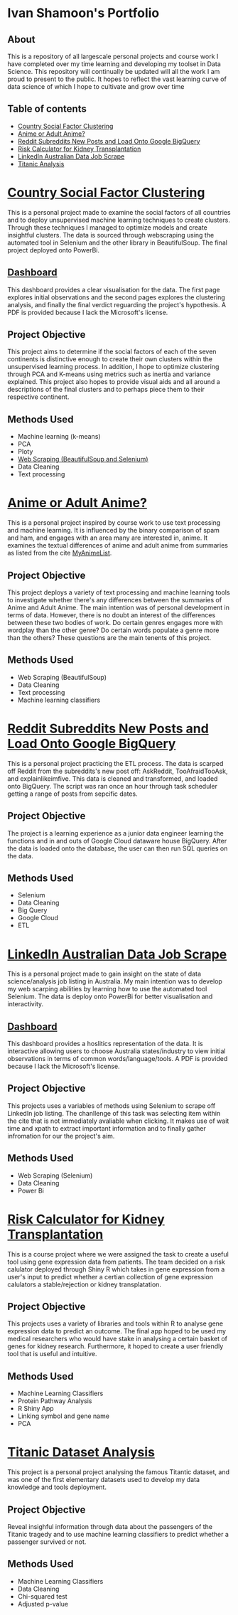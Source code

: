 # Ivan Shamoon's Portfolio

## About
This is a repository of all largescale personal projects and course work I have completed over my time learning and developing my toolset in Data Science. This repository will continually be updated will all the work I am proud to present to the public. It hopes to reflect the vast learning curve of data science of which I hope to cultivate and grow over time

## Table of contents

- [Country Social Factor Clustering](#country-social-factor-clustering)
- [Anime or  Adult Anime?](#anime-or-adult-anime)
- [Reddit Subreddits New Posts and Load Onto Google BigQuery](#Reddit-Subreddits-New-Posts-and-Load-Onto-Google-BigQuery)
- [Risk Calculator for Kidney Transplantation](#risk-calculator-for-kidney-transplantation)
- [LinkedIn Australian Data Job Scrape](#linkedin-australian-data-job-scrape)
- [Titanic Analysis](#titanic-dataset-analysis)


# [Country Social Factor Clustering](https://nbviewer.org/github/IvanShamoon/Portfolio/blob/main/social_cluster.ipynb)
This is a personal project made to examine the social factors of all countries and to deploy unsupervised machine learning techniques to create clusters. Through these techniques I managed to optimize models and create insightful clusters. The data is sourced through webscraping using the automated tool in Selenium and the other library in BeautifulSoup. The final project deployed onto PowerBi.

## [Dashboard ](https://github.com/IvanShamoon/Portfolio/blob/main/Social_factors_clustering/Country_clustering_dashboard.pdf)
This dashboard provides a clear visualisation for the data. The first page explores initial observations and the second pages explores the clustering analysis, and finally the final verdict reguarding the project's hypothesis. A PDF is provided because I lack the Microsoft's license.


## Project Objective
This project aims to determine if the social factors of each of the seven continents is distinctive enough to create their own clusters within the unsupervised learning process. In addition, I hope to optimize clustering through PCA and K-means using metrics such as inertia and variance explained. This project also hopes to provide visual aids and all around a descriptions of the final clusters and to perhaps piece them to their respective continent. 


## Methods Used
* Machine learning (k-means)
* PCA
* Ploty
* [Web Scraping (BeautifulSoup and Selenium)](https://github.com/IvanShamoon/Portfolio/blob/main/Social_factors_clustering/social_factors_scrap.ipynb)
* Data Cleaning
* Text processing


# [Anime or Adult Anime?](https://github.com/IvanShamoon/Portfolio/blob/main/Anime_scarpe/anime_or_adult_anime.ipynb)
This is a personal project inspired by course work to use text processing and machine learning. It is influenced by the binary comparison of spam and ham, and engages with an area many are interested in, anime. It examines the textual differences of anime and adult anime from summaries as listed from the cite [MyAnimeList](https://myanimelist.net/).

## Project Objective

This project deploys a variety of text processing and machine learning tools to investigate whether there's any differences between the summaries of Anime and Adult Anime. The main intention was of personal development in terms of data. However, there is no doubt an interest of the differences between these two bodies of work. Do certain genres engages more with wordplay than the other genre? Do certain words populate a genre more than the others? These questions are the main tenents of this project.

## Methods Used
* Web Scraping (BeautifulSoup)
* Data Cleaning
* Text processing
* Machine learning classifiers 

# [Reddit Subreddits New Posts and Load Onto Google BigQuery](https://github.com/IvanShamoon/Portfolio/blob/main/Reddit_scrape/reddit_get.py)
This is a personal project practicing the ETL process. The data is scarped off Reddit from the subreddits's new post off: AskReddit, TooAfraidTooAsk, and explainlikeimfive. This data is cleaned and transformed, and loaded onto BigQuery. The script was ran once an hour through task scheduler getting a range of posts from sepcific dates.

## Project Objective

The project is a learning experience as a junior data engineer learning the functions and in and outs of Google Cloud dataware house BigQuery. After the data is loaded onto the database, the user can then run SQL queries on the data. 

## Methods Used
* Selenium
* Data Cleaning
* Big Query
* Google Cloud
* ETL

# [LinkedIn Australian Data Job Scrape](https://github.com/IvanShamoon/Portfolio/blob/main/Job_scrape/job_scrap.ipynb)
This is a personal project made to gain insight on the state of data science/analysis job listing in Australia. My main intention was to develop my web scarping abilities by learning how to use the automated tool Selenium. The data is deploy onto PowerBi for better visualisation and interactivity.

## [Dashboard](https://github.com/IvanShamoon/Portfolio/blob/main/Job_scrape/LinkedIn_jobscrap_dashboard.pdf)
This dashboard provides a hoslitics representation of the data. It is interactive allowing users to choose Australia states/industry to view initial observations in terms of common words/language/tools. A PDF is provided because I lack the Microsoft's license.

## Project Objective
This projects uses a variables of methods using Selenium to scrape off LinkedIn job listing. The chanllenge of this task was selecting item within the cite that is not immediately avaliable when clicking. It makes use of wait time and xpath to extract important information and to finally gather infromation for our the project's aim.


## Methods Used
* Web Scraping (Selenium)
* Data Cleaning
* Power Bi

# [Risk Calculator for Kidney Transplantation](https://kidneya6data3888.shinyapps.io/Data3888/)
This is a course project where we  were assigned the task to create a useful tool using gene expression data from patients. The team decided on a risk calulator deployed through Shiny R which takes in gene expression from a user's input to predict whether a certian collection of gene expression calulators a stable/rejection or kidney transplatation.


## Project Objective
This projects uses a variety of libraries and tools within R to analyse gene expression data to predict an outcome. The final app hoped to be used my medical researchers who would have stake in analysing a certain basket of genes for kidney research. Furthermore, it hoped to create a user friendly tool that is useful and intuitive.


## Methods Used
* Machine Learning Classifiers 
* Protein Pathway Analysis
* R Shiny App
* Linking symbol and gene name
* PCA

# [Titanic Dataset Analysis](https://github.com/IvanShamoon/Portfolio/blob/main/Titanic/titanic.ipynb)
This project is a personal project analysing the famous Titantic dataset, and was one of the first elementary datasets used to develop my data knowledge and tools deployment. 

## Project Objective
Reveal insighful information through data about the passengers of the Titanic tragedy and to use machine learning classifiers to predict whether a passenger survived or not.

## Methods Used
* Machine Learning Classifiers 
* Data Cleaning
* Chi-squared test
* Adjusted p-value
